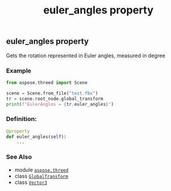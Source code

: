 ﻿---
title: euler_angles property
second_title: Aspose.3D for Python via .NET API References
description: 
type: docs
weight: 30
url: /aspose.threed/globaltransform/euler_angles/
is_root: false
---

## euler_angles property


Gets the rotation represented in Euler angles, measured in degree

### Example 


```python
from aspose.threed import Scene

scene = Scene.from_file("test.fbx")
tr = scene.root_node.global_transform
print(f"EulerAngles = {tr.euler_angles}")

```
### Definition:
```python
@property
def euler_angles(self):
    ...
```

### See Also
* module [`aspose.threed`](../../)
* class [`GlobalTransform`](/3d/python-net/aspose.threed/globaltransform)
* class [`Vector3`](/3d/python-net/aspose.threed.utilities/vector3)
